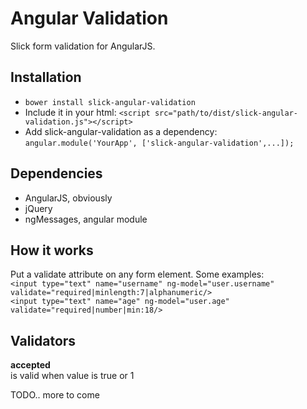 Angular Validation
============

Slick form validation for AngularJS.

## Installation
* `bower install slick-angular-validation`
* Include it in your html: `<script src="path/to/dist/slick-angular-validation.js"></script>`
* Add slick-angular-validation as a dependency:  `angular.module('YourApp', ['slick-angular-validation',...]);`

## Dependencies
* AngularJS, obviously
* jQuery
* ngMessages, angular module 

## How it works
Put a validate attribute on any form element. Some examples:  
`<input type="text" name="username" ng-model="user.username" validate="required|minlength:7|alphanumeric/>`  
`<input type="text" name="age" ng-model="user.age" validate="required|number|min:18/>`

## Validators
**accepted**  
is valid when value is true or 1

TODO.. more to come

